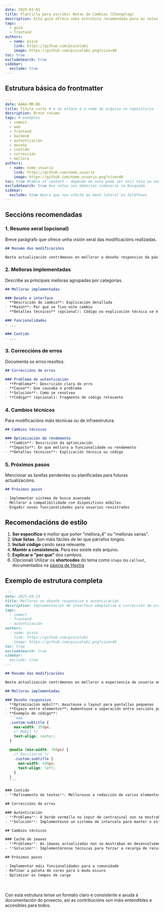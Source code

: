 ```yaml
---
date: 2025-03-01
title: Plantilla para escribir Notas de Cambios (Changelog)
description: Esta guía ofrece unha estrutura recomendada para as notas de cambios no proxecto.
tags:
  - guía
  - frontend
authors:
  - name: pisco
    link: https://github.com/piscolabi
    image: https://github.com/piscolabi.png?size=40
toc: true
excludeSearch: true
sidebar:
  exclude: true
---
```


## Estrutura básica do frontmatter

```yaml
---
date: AAAA-MM-DD
title: Título corto # o do enlace é o nome do arquivo no repositorio
description: Breve resumo
tags: # exemplos
  - commit
  - web
  - frontend
  - backend
  - autenticación
  - deseño
  - contido
  - corrección
  - mellora
authors:
  - name: nome_usuario
    link: https://github.com/nome_usuario
    image: https://github.com/nome_usuario.png?size=40
toc: true #table of content - depende da nota pode ser útil tela ou non
excludeSearch: true #as notas non deberían indexarse na búsqueda
sidebar:
  exclude: true #para que non afecte ao menú lateral en teléfonos
---
```

## Seccións recomendadas

### 1. Resumo xeral (opcional)

Breve parágrafo que ofrece unha visión xeral das modificacións realizadas.

```markdown
## Resumo das modificacións

Nesta actualización centrámonos en mellorar o deseño responsivo da páxina principal e resolver problemas de autenticación que afectaban a algúns usuarios.
```

### 2. Melloras implementadas

Describe as principais melloras agrupadas por categorías.

```markdown
## Melloras implementadas

### Deseño e interface
- **Descrición do cambio**: Explicación detallada
- **Razón**: Por que se fixo este cambio
- **Detalles técnicos** (opcional): Código ou explicación técnica se é relevante

### Funcionalidades
- ...

### Contido
- ...
```

### 3. Correccións de erros

Documenta os erros resoltos.

```markdown
## Correccións de erros

### Problema de autenticación
- **Problema**: Descrición clara do erro
- **Causa**: Que causaba o problema
- **Solución**: Como se resolveu
- **Código** (opcional): Fragmento de código relevante
```

### 4. Cambios técnicos

Para modificacións máis técnicas ou de infraestrutura.

```markdown
## Cambios técnicos

### Optimización de rendemento
- **Cambio**: Descrición da optimización
- **Impacto**: En que mellora a funcionalidade ou rendemento
- **Detalles técnicos**: Explicación técnica ou código
```

### 5. Próximos pasos

Mencionar as tarefas pendentes ou planificadas para futuras actualizacións.

```markdown
## Próximos pasos

- Implementar sistema de busca avanzada
- Mellorar a compatibilidade con dispositivos móbiles
- Engadir novas funcionalidades para usuarios rexistrados
```

## Recomendacións de estilo

1. **Ser específico** é mellor que poñer "mellora_4" ou "melloras varias".
2. **Usar listas**. Son máis fáciles de ler que párrafos longos.
3. **Incluír código** cando sexa relevante.
4. **Mantér a consistencia**. Para eso existe este arquivo.
5. **Explicar o "por que"** dos cambios.
6. (Opcional) Utilizar os **shortcodes** do tema como `steps` ou `callout`, documentados na [páxina de Hextra](https://imfing.github.io/hextra/docs/guide/shortcodes/)

## Exemplo de estrutura completa

`````markdown
---
date: 2025-03-13
title: Melloras no deseño responsivo e autenticación
description: Implementación de interface adaptativa e corrección de erros de login
tags:
  - commit
  - frontend
  - autenticación
authors:
  - name: pisco
    link: https://github.com/piscolabi
    image: https://github.com/piscolabi.png?size=40
toc: true
excludeSearch: true
sidebar:
  exclude: true
---

## Resumo das modificacións

Nesta actualización centrámonos en mellorar a experiencia de usuario en dispositivos móbiles e resolver varios problemas de autenticación.

## Melloras implementadas

### Deseño responsivo
- **Optimización móbil**: Axustouse o layout para pantallas pequenas
- **Espazo entre elementos**: Aumentouse a separación entre seccións para mellorar a lexibilidade
- **Exemplo de código**:
  ```css
  .custom-subtitle {
    max-width: 350px;
    /* Móbil */
    text-align: center;
  }
  
  @media (min-width: 768px) {
    /* Escritorio */
    .custom-subtitle {
      max-width: 430px;
      text-align: left;
    }
  }
  ```

### Contido
- **Refinamento de textos**: Mellorouse a redacción de varios elementos da páxina

## Correccións de erros

### Autenticación
- **Problema**: O borde vermello no input de contrasinal non se mostraba correctamente
- **Solución**: Implementouse un sistema de intervalo para manter o estilo durante a animación

## Cambios técnicos

### Caché de imaxes
- **Problema**: As imaxes actualizadas non se mostraban en desenvolvemento local
- **Solución**: Implementáronse técnicas para forzar a recarga de recursos estáticos

## Próximos pasos

- Implementar máis funcionalidades para a comunidade
- Refinar a paleta de cores para o modo escuro
- Optimizar os tempos de carga
`````
<br><br>
Con esta estrutura tense un formato claro e consistente e axuda á documentación do proxecto, así as contribucións son máis entendibles e accesibles para todos.